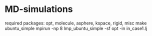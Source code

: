 # MD-simulations
required packages: opt, molecule, asphere, kspace, rigid, misc
make ubuntu_simple
mpirun -np 8 lmp_ubuntu_simple -sf opt -in in_case1.lj
